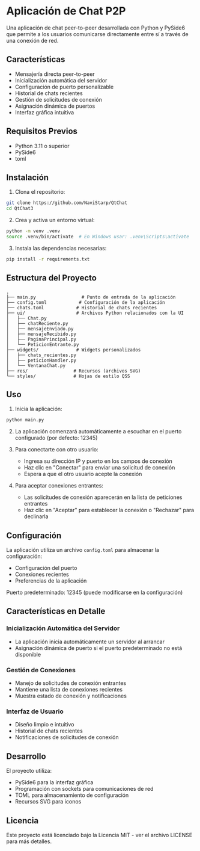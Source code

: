 # Aplicación de Chat P2P

Una aplicación de chat peer-to-peer desarrollada con Python y PySide6 que permite a los usuarios comunicarse directamente entre sí a través de una conexión de red.

## Características

- Mensajería directa peer-to-peer
- Inicialización automática del servidor
- Configuración de puerto personalizable
- Historial de chats recientes
- Gestión de solicitudes de conexión
- Asignación dinámica de puertos
- Interfaz gráfica intuitiva

## Requisitos Previos

- Python 3.11 o superior
- PySide6
- toml

## Instalación

1. Clona el repositorio:
```bash
git clone https://github.com/NaviStarp/QtChat
cd QtChat3
```

2. Crea y activa un entorno virtual:
```bash
python -m venv .venv
source .venv/bin/activate  # En Windows usar: .venv\Scripts\activate
```

3. Instala las dependencias necesarias:
```bash
pip install -r requirements.txt
```

## Estructura del Proyecto

```
.
├── main.py                 # Punto de entrada de la aplicación
├── config.toml            # Configuración de la aplicación
├── chats.toml            # Historial de chats recientes
├── ui/                   # Archivos Python relacionados con la UI
│   ├── Chat.py
│   ├── chatReciente.py
│   ├── mensajeEnviado.py
│   ├── mensajeRecibido.py
│   ├── PaginaPrincipal.py
│   └── PeticionEntrante.py
├── widgets/              # Widgets personalizados
│   ├── chats_recientes.py
│   ├── peticionHandler.py
│   └── VentanaChat.py
├── res/                 # Recursos (archivos SVG)
└── styles/              # Hojas de estilo QSS
```

## Uso

1. Inicia la aplicación:
```bash
python main.py
```

2. La aplicación comenzará automáticamente a escuchar en el puerto configurado (por defecto: 12345)

3. Para conectarte con otro usuario:
   - Ingresa su dirección IP y puerto en los campos de conexión
   - Haz clic en "Conectar" para enviar una solicitud de conexión
   - Espera a que el otro usuario acepte la conexión

4. Para aceptar conexiones entrantes:
   - Las solicitudes de conexión aparecerán en la lista de peticiones entrantes
   - Haz clic en "Aceptar" para establecer la conexión o "Rechazar" para declinarla

## Configuración

La aplicación utiliza un archivo `config.toml` para almacenar la configuración:
- Configuración del puerto
- Conexiones recientes
- Preferencias de la aplicación

Puerto predeterminado: 12345 (puede modificarse en la configuración)

## Características en Detalle

### Inicialización Automática del Servidor
- La aplicación inicia automáticamente un servidor al arrancar
- Asignación dinámica de puerto si el puerto predeterminado no está disponible

### Gestión de Conexiones
- Manejo de solicitudes de conexión entrantes
- Mantiene una lista de conexiones recientes
- Muestra estado de conexión y notificaciones

### Interfaz de Usuario
- Diseño limpio e intuitivo
- Historial de chats recientes
- Notificaciones de solicitudes de conexión

## Desarrollo

El proyecto utiliza:
- PySide6 para la interfaz gráfica
- Programación con sockets para comunicaciones de red
- TOML para almacenamiento de configuración
- Recursos SVG para iconos

## Licencia

Este proyecto está licenciado bajo la Licencia MIT - ver el archivo LICENSE para más detalles.
